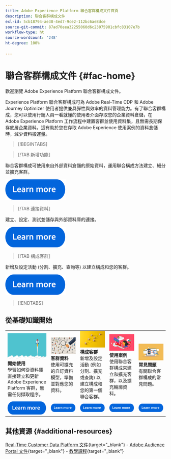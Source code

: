 ```yaml
---
title: Adobe Experience Platform 聯合客群構成文件首頁
description: 聯合客群構成文件
exl-id: 5cb18794-ae38-4ed7-9ce2-112bc6ae8dce
source-git-commit: 87ad70eea32255060d6c23075901cbfc83107e7b
workflow-type: ht
source-wordcount: '248'
ht-degree: 100%

---
```


# 聯合客群構成文件  {#fac-home}

歡迎瀏覽 Adobe Experience Platform 聯合客群構成文件。

Experience Platform 聯合客群構成可為 Adobe Real-Time CDP 和 Adobe Journey Optimizer 使用者提供兼具彈性與效率的資料管理能力。有了聯合客群構成，您可以使用行銷人員一看就懂的使用者介面存取您的企業資料倉儲，在 Adobe Experience Platform 工作流程中建置客群並使用資料集，且無需長期保存底層企業資料。這有助於您在存取 Adobe Experience 使用案例的資料倉儲時，減少資料搬運量。

>[!BEGINTABS]

>[!TAB 新增功能]

聯合客群構成可使用來自外部資料倉儲的原始資料，運用聯合構成方法建立、細分並擴充客群。

[![影像](assets/learn-more-button.svg)](start/release-notes.md)

>[!TAB 連接資料]

建立、設定、測試並儲存與外部資料庫的連接。

[![影像](assets/learn-more-button.svg)](connections/federated-db.md)

>[!TAB 構成客群]

新增及設定活動 (分割、擴充、查詢等) 以建立構成和您的客群。

[![影像](assets/learn-more-button.svg)](compositions/gs-compositions.md)

>[!ENDTABS]

## 從基礎知識開始

<table style="table-layout:fixed">
  <tr style="border: 0;">
    <td>
    <a href="start/get-started.md"><img src="assets/do-not-localize/start-quick.png"></a>
    <div><strong>開始使用</strong><br/>學習如何從資料庫直接建立和更新 Adobe Experience Platform 客群，無需任何擷取程序。
    </div>
    </td>
    <td>
    <a href="data-management/gs-models.md"><img src="assets/do-not-localize/start-profiles.png"></a>
    <div><strong>客群資料</strong><br/>使用可擴充的自訂資料模型，準備並對應您的資料。
    </div>
    </td>
    <td>
    <a href="compositions/gs-compositions.md"><img src="assets/do-not-localize/start-journey.jpeg"></a>
    <div><strong>構成客群</strong><br/>新增及設定活動 (例如分割、擴充或查詢) 以建立構成和您的第一個聯合客群。
    </div>
    </td>
    <td>
    <a href="start/get-started.md#use-cases"><img src="assets/do-not-localize/start-use-cases.png"></a>
    <div><strong>使用案例</strong><br/>使用聯合客群構成來建立和擴充客群，以及擴充輪廓資料。
    </div>
    </td>
    <td>
    <a href="start/faq.md"><img src="assets/do-not-localize/start-faq.png"></a>
    <div><strong>常見問題</strong><br/>有關聯合客群構成的常見問題。</div>
    </td>
  </tr>
  <tr style="border: 0;">
    <td><a href="start/get-started.md"><img src="assets/learn-more-button.svg"></a></td>
    <td><a href="data-management/gs-models.md"><img src="assets/learn-more-button.svg"></a></td>
    <td><a href="compositions/gs-compositions.md"><img src="assets/learn-more-button.svg"></a></td>
    <td><a href="start/get-started.md#use-cases"><img src="assets/learn-more-button.svg"></a></td>
    <td><a href="start/faq.md"><img src="assets/learn-more-button.svg"></a></td>
    </tr>
</table>

## 其他資源  {#additional-resources}

[Real-Time Customer Data Platform 文件](https://experienceleague.adobe.com/zh-hant/docs/experience-platform/rtcdp/home){target="_blank"} - [Adobe Audience Portal 文件](https://experienceleague.adobe.com/zh-hant/docs/experience-platform/segmentation/ui/audience-dashboard){target="_blank"} - [教學課程](https://experienceleague.adobe.com/zh-hant/docs/platform-learn/tutorials/audiences/introduction-to-audience-portal-and-composition){target="_blank"}

